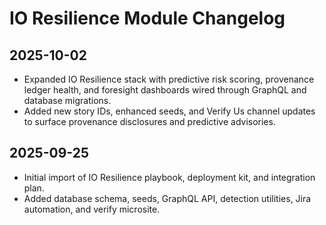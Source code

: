 # IO Resilience Module Changelog

## 2025-10-02

- Expanded IO Resilience stack with predictive risk scoring, provenance ledger health, and foresight dashboards wired through GraphQL and database migrations.
- Added new story IDs, enhanced seeds, and Verify Us channel updates to surface provenance disclosures and predictive advisories.

## 2025-09-25

- Initial import of IO Resilience playbook, deployment kit, and integration plan.
- Added database schema, seeds, GraphQL API, detection utilities, Jira automation, and verify microsite.
